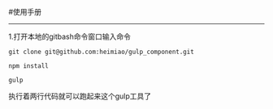 #使用手册

---

1.打开本地的gitbash命令窗口输入命令

	git clone git@github.com:heimiao/gulp_component.git
	
	npm install
	
	gulp 

执行着两行代码就可以跑起来这个gulp工具了
